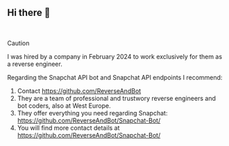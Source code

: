 ## Hi there 👋

&nbsp;

> [!CAUTION]
> I was hired by a company in February 2024 to work exclusively for them as a reverse engineer.
> 
> Regarding the Snapchat API bot and Snapchat API endpoints I recommend:
>
> 1. Contact https://github.com/ReverseAndBot
> 2. They are a team of professional and trustwory reverse engineers and bot coders, also at West Europe.
> 3. They offer everything you need regarding Snapchat: https://github.com/ReverseAndBot/Snapchat-Bot/
> 4. You will find more contact details at https://github.com/ReverseAndBot/Snapchat-Bot/

